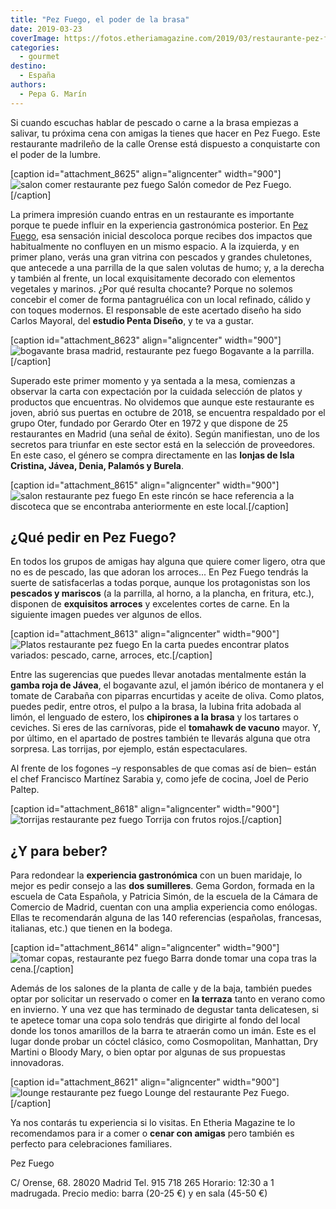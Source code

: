 ```yaml
---
title: "Pez Fuego, el poder de la brasa"
date: 2019-03-23
coverImage: https://fotos.etheriamagazine.com/2019/03/restaurante-pez-fuego-pulpo-brasa.jpg
categories: 
  - gourmet
destino: 
  - España
authors: 
  - Pepa G. Marín
---
```


Si cuando escuchas hablar de pescado o carne a la brasa empiezas a salivar, tu próxima 
cena con amigas la tienes que hacer en Pez Fuego. Este restaurante madrileño de la calle 
Orense está dispuesto a conquistarte con el poder de la lumbre. 

\[caption id="attachment\_8625" align="aligncenter" width="900"\]![salon comer restaurante pez fuego](https://fotos.etheriamagazine.com/2019/03/Espacio-Pez-Fuego.jpg "Salón comedor de Pez Fuego.") Salón comedor de Pez Fuego.\[/caption\]

La primera impresión cuando entras en un restaurante es importante porque te puede influir en la experiencia gastronómica posterior. En [Pez Fuego](http://www.pezfuego.es), esa sensación inicial descoloca porque recibes dos impactos que habitualmente no confluyen en un mismo espacio. A la izquierda, y en primer plano, verás una gran vitrina con pescados y grandes chuletones, que antecede a una parrilla de la que salen volutas de humo; y, a la derecha y también al frente, un local exquisitamente decorado con elementos vegetales y marinos. ¿Por qué resulta chocante? Porque no solemos concebir el comer de forma pantagruélica con un local refinado, cálido y con toques modernos. El responsable de este acertado diseño ha sido Carlos Mayoral, del **estudio Penta Diseño**, y te va a gustar.

\[caption id="attachment\_8623" align="aligncenter" width="900"\]![bogavante brasa madrid, restaurante pez fuego](https://fotos.etheriamagazine.com/2019/03/Bogavante-a-la-brasa-pez-fuego.jpg "Bogavante a la parrilla.") Bogavante a la parrilla.\[/caption\]

Superado este primer momento y ya sentada a la mesa, comienzas a observar la carta con expectación por la cuidada selección de platos y productos que encuentras. No olvidemos que aunque este restaurante es joven, abrió sus puertas en octubre de 2018, se encuentra respaldado por el grupo Oter, fundado por Gerardo Oter en 1972 y que dispone de 25 restaurantes en Madrid (una señal de éxito). Según manifiestan, uno de los secretos para triunfar en este sector está en la selección de proveedores. En este caso, el género se compra directamente en las **lonjas de Isla Cristina, Jávea, Denia, Palamós y Burela**.

\[caption id="attachment\_8615" align="aligncenter" width="900"\]![salon restaurante pez fuego](https://fotos.etheriamagazine.com/2019/03/Restaurante-Pez-Fuego-madrid.jpg "Otra de los rincones del restaurante Pez Fuego.") En este rincón se hace referencia a la discoteca que se encontraba anteriormente en este local.\[/caption\]

## ¿Qué pedir en Pez Fuego?

En todos los grupos de amigas hay alguna que quiere comer ligero, otra que no es de pescado, las que adoran los arroces... En Pez Fuego tendrás la suerte de satisfacerlas a todas porque, aunque los protagonistas son los **pescados y mariscos** (a la parrilla, al horno, a la plancha, en fritura, etc.), disponen de **exquisitos arroces** y excelentes cortes de carne. En la siguiente imagen puedes ver algunos de ellos.

\[caption id="attachment\_8613" align="aligncenter" width="900"\]![Platos restaurante pez fuego](https://fotos.etheriamagazine.com/2019/03/platos-restaurante-pez-fuego.jpg "En la carta puedes encontrar platos variados: pescado, carne, arroces, etc.") En la carta puedes encontrar platos variados: pescado, carne, arroces, etc.\[/caption\]

Entre las sugerencias que puedes llevar anotadas mentalmente están la **gamba roja de Jávea**, el bogavante azul, el jamón ibérico de montanera y el tomate de Carabaña con piparras encurtidas y aceite de oliva. Como platos, puedes pedir, entre otros, el pulpo a la brasa, la lubina frita adobada al limón, el lenguado de estero, los **chipirones a la brasa** y los tartares o ceviches. Si eres de las carnívoras, pide el **tomahawk de vacuno** mayor. Y, por último, en el apartado de postres también te llevarás alguna que otra sorpresa. Las torrijas, por ejemplo, están espectaculares.

Al frente de los fogones –y responsables de que comas así de bien– están el chef Francisco Martínez Sarabia y, como jefe de cocina, Joel de Perio Paltep.

\[caption id="attachment\_8618" align="aligncenter" width="900"\]![torrijas restaurante pez fuego](https://fotos.etheriamagazine.com/2019/03/restaurante-pez-fuego-torrija.jpg "Torrija con frutos rojos.") Torrija con frutos rojos.\[/caption\]

## ¿Y para beber?

Para redondear la **experiencia gastronómica** con un buen maridaje, lo mejor es pedir consejo a las **dos sumilleres**. Gema Gordon, formada en la escuela de Cata Española, y Patricia Simón, de la escuela de la Cámara de Comercio de Madrid, cuentan con una amplia experiencia como enólogas. Ellas te recomendarán alguna de las 140 referencias (españolas, francesas, italianas, etc.) que tienen en la bodega.

\[caption id="attachment\_8614" align="aligncenter" width="900"\]![tomar copas, restaurante pez fuego](https://fotos.etheriamagazine.com/2019/03/restaurante-pez-fuego-copas.jpg "Barra donde tomar una copa tras la cena.") Barra donde tomar una copa tras la cena.\[/caption\]

Además de los salones de la planta de calle y de la baja, también puedes optar por solicitar un reservado o comer en **la terraza** tanto en verano como en invierno. Y una vez que has terminado de degustar tanta delicatesen, si te apetece tomar una copa solo tendrás que dirigirte al fondo del local donde los tonos amarillos de la barra te atraerán como un imán. Este es el lugar donde probar un cóctel clásico, como Cosmopolitan, Manhattan, Dry Martini o Bloody Mary, o bien optar por algunas de sus propuestas innovadoras.

\[caption id="attachment\_8621" align="aligncenter" width="900"\]![lounge restaurante pez fuego](https://fotos.etheriamagazine.com/2019/03/Zona-lounge-pez-fuego.jpg "Lounge del restaurante Pez Fuego.") Lounge del restaurante Pez Fuego.\[/caption\]

Ya nos contarás tu experiencia si lo visitas. En Etheria Magazine te lo recomendamos para ir a comer o **cenar con amigas** pero también es perfecto para celebraciones familiares.

Pez Fuego 

C/ Orense, 68. 28020 Madrid Tel. 915 718 265 Horario: 12:30 a 1 madrugada. Precio medio: barra (20-25 €) y en sala (45-50 €)
